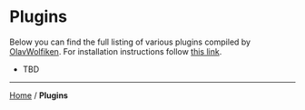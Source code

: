 # Plugins
Below you can find the full listing of various plugins compiled by [OlavWolfiken](https://github.com/OlavWolfiken). For installation instructions follow [this link](https://olavwolfiken.github.io/BetterDiscord#plugins-1).

- TBD

____
[Home](https://olavwolfiken.github.io/BetterDiscord) / **Plugins**

